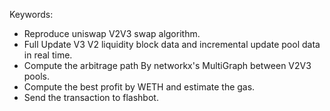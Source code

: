 Keywords:
- Reproduce uniswap V2V3 swap algorithm.
- Full Update V3 V2 liquidity block data and incremental update pool data in real time.
- Compute the arbitrage path By networkx's MultiGraph between V2V3 pools.
- Compute the best profit by WETH and estimate the gas.
- Send the transaction to flashbot.
